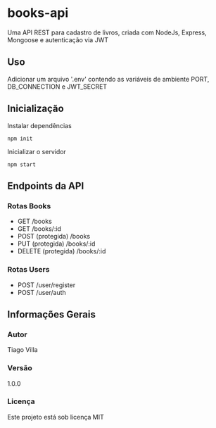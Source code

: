 # books-api
Uma API REST para cadastro de livros, criada com NodeJs, Express, Mongoose e autenticação via JWT

## Uso
Adicionar um arquivo '.env' contendo as variáveis de ambiente PORT, DB_CONNECTION  e JWT_SECRET

## Inicialização
Instalar dependências
```
npm init
```
Inicializar o servidor
```
npm start
```

## Endpoints da API

### Rotas Books
- GET /books
- GET /books/:id
- POST (protegida) /books
- PUT (protegida) /books/:id
- DELETE (protegida) /books/:id

### Rotas Users
- POST /user/register
- POST /user/auth

## Informações Gerais
### Autor
Tiago Villa

### Versão
1.0.0

### Licença
Este projeto está sob licença MIT
